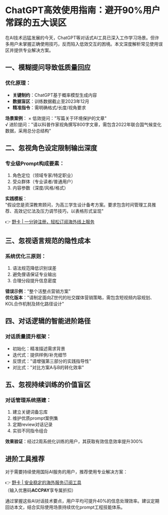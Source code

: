 # ChatGPT高效使用指南：避开90%用户常踩的五大误区

在AI技术迅猛发展的今天，ChatGPT等对话式AI工具已深入工作学习场景。但许多用户未掌握正确使用技巧，反而陷入低效交互的困境。本文深度解析常见使用误区并提供专业解决方案。

## 一、模糊提问导致低质量回应
### 优化原理：
- **关键制约**：ChatGPT基于概率模型生成内容
- **数据盲区**：训练数据截止至2023年12月
- **精准指令**：需明确格式/长度/视角要求

**场景案例**：
× 低效提问："写篇关于环境保护的文章"  
√ 进阶提问："请以科普作家视角撰写800字文章，需包含2022年联合国气候变化数据，采用总分总结构"

## 二、忽视角色设定限制输出深度
### 专业级Prompt构成要素：
1. 角色定位（领域专家/特定职业）
2. 受众群体（专业读者/普通用户）
3. 内容参数（深度/风格/格式）

**实践模板**：  
"假设您是资深教育顾问，为高三学生设计备考方案。要求包含时间管理工具推荐、高效记忆法及压力调节技巧，以表格形式呈现"

👉 [野卡 | 一分钟注册，轻松订阅海外线上服务](https://bbtdd.com/yeka)

## 三、忽视语言规范的隐性成本
### 系统优化三原则：
1. 语法规范降低识别误差
2. 避免俚语保证专业输出
3. 合理分段提升信息密度

**错误示例**："整个活整点营销方案"  
**优化版本**："请制定面向Z世代的社交媒体营销策略，需包含短视频内容规划、KOL合作机制及转化路径设计"

## 四、对话逻辑的智能进阶路径
### 对话质量提升框架：
- 初始化：精准描述需求背景
- 迭代式：提供样例/补充细节
- 反馈式："请增强第三部分的实践指导性"
- 对比式："对比方案A与B的转化效率"

## 五、忽视持续训练的价值盲区
### 对话管理系统搭建：
1. 建立关键词备忘库
2. 维护优质prompt案例集
3. 定期review对话记录
4. 实验不同指令组合

**效果验证**：经过2周系统化训练的用户，其获取有效信息效率提升300%



## 进阶工具推荐
对于需要持续使用国际AI服务的用户，推荐使用专业解决方案：

👉 [野卡 | 安全稳定的海外服务订阅工具](https://bbtdd.com/yeka)  
（输入优惠码**ACCPAY**享专属折扣）

通过掌握这些AI对话技术要点，用户平均可提升40%的信息处理效率。建议定期回访本文，结合实际使用场景持续优化prompt工程技能体系。